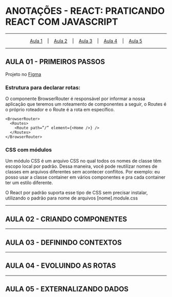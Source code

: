 # ANOTAÇÕES - REACT: PRATICANDO REACT COM JAVASCRIPT

--- 

<p align="center">
  <a href="#-aula-1">Aula 1</a> &nbsp;&nbsp;&nbsp;|&nbsp;&nbsp;&nbsp;
  <a href="#-aula-2">Aula 2</a> &nbsp;&nbsp;&nbsp;|&nbsp;&nbsp;&nbsp;
  <a href="#-aula-3">Aula 3</a> &nbsp;&nbsp;&nbsp;|&nbsp;&nbsp;&nbsp;
  <a href="#-aula-4">Aula 4</a> &nbsp;&nbsp;&nbsp;|&nbsp;&nbsp;&nbsp;
  <a href="#-aula-5">Aula 5</a> 

</p>

---

## AULA 01 - PRIMEIROS PASSOS
  Projeto no [Figma](https://github.com/alura-cursos/cinetag/archive/refs/heads/arquivos-iniciais.zip)

### Estrutura para declarar rotas:
O componente BrowserRouter é responsável por informar a nossa aplicação que teremos um roteamento de componentes a seguir, o Routes é o próprio roteador e o Route é a rota em específico.

```
<BrowserRouter>
  <Routes>
    <Route path=”/” element={<Home />} />
  </Routes>
</BrowserRouter>
```

### CSS com módulos
Um módulo CSS é um arquivo CSS no qual todos os nomes de classe têm escopo local por padrão. Dessa maneira, você pode reutilizar nomes de classes em arquivos diferentes sem acontecer conflitos. Por exemplo: eu posso usar a classe container em vários componentes e pra cada container ter um estilo diferente.

O React por padrão suporta esse tipo de CSS sem precisar instalar, utilizando o padrão para nome de arquivos [nome].module.css

---

## AULA 02 - CRIANDO COMPONENTES

---

## AULA 03 - DEFININDO CONTEXTOS

---

## AULA 04 - EVOLUINDO AS ROTAS

---

## AULA 05 - EXTERNALIZANDO DADOS

